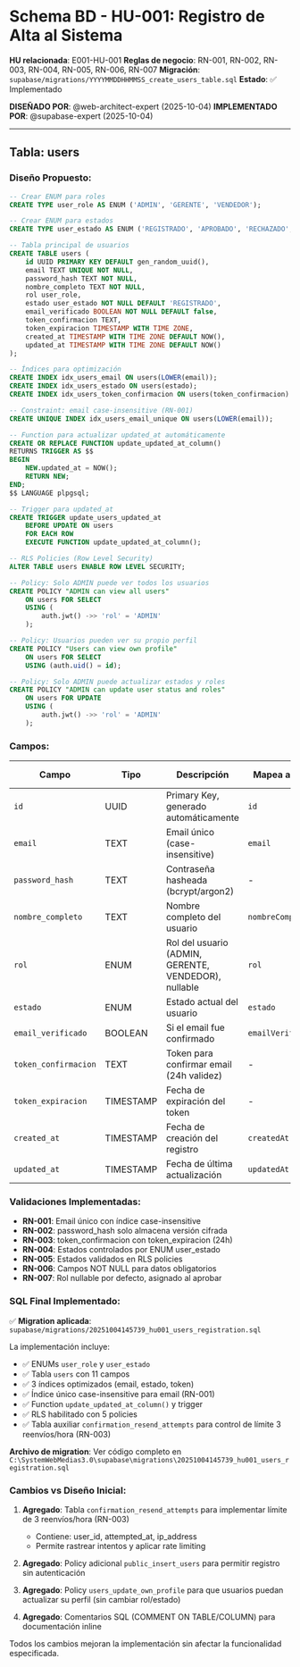 # Schema BD - HU-001: Registro de Alta al Sistema

**HU relacionada**: E001-HU-001
**Reglas de negocio**: RN-001, RN-002, RN-003, RN-004, RN-005, RN-006, RN-007
**Migración**: `supabase/migrations/YYYYMMDDHHMMSS_create_users_table.sql`
**Estado**: ✅ Implementado

**DISEÑADO POR**: @web-architect-expert (2025-10-04)
**IMPLEMENTADO POR**: @supabase-expert (2025-10-04)

---

## Tabla: users

### Diseño Propuesto:

```sql
-- Crear ENUM para roles
CREATE TYPE user_role AS ENUM ('ADMIN', 'GERENTE', 'VENDEDOR');

-- Crear ENUM para estados
CREATE TYPE user_estado AS ENUM ('REGISTRADO', 'APROBADO', 'RECHAZADO', 'SUSPENDIDO');

-- Tabla principal de usuarios
CREATE TABLE users (
    id UUID PRIMARY KEY DEFAULT gen_random_uuid(),
    email TEXT UNIQUE NOT NULL,
    password_hash TEXT NOT NULL,
    nombre_completo TEXT NOT NULL,
    rol user_role,
    estado user_estado NOT NULL DEFAULT 'REGISTRADO',
    email_verificado BOOLEAN NOT NULL DEFAULT false,
    token_confirmacion TEXT,
    token_expiracion TIMESTAMP WITH TIME ZONE,
    created_at TIMESTAMP WITH TIME ZONE DEFAULT NOW(),
    updated_at TIMESTAMP WITH TIME ZONE DEFAULT NOW()
);

-- Índices para optimización
CREATE INDEX idx_users_email ON users(LOWER(email));
CREATE INDEX idx_users_estado ON users(estado);
CREATE INDEX idx_users_token_confirmacion ON users(token_confirmacion) WHERE token_confirmacion IS NOT NULL;

-- Constraint: email case-insensitive (RN-001)
CREATE UNIQUE INDEX idx_users_email_unique ON users(LOWER(email));

-- Function para actualizar updated_at automáticamente
CREATE OR REPLACE FUNCTION update_updated_at_column()
RETURNS TRIGGER AS $$
BEGIN
    NEW.updated_at = NOW();
    RETURN NEW;
END;
$$ LANGUAGE plpgsql;

-- Trigger para updated_at
CREATE TRIGGER update_users_updated_at
    BEFORE UPDATE ON users
    FOR EACH ROW
    EXECUTE FUNCTION update_updated_at_column();

-- RLS Policies (Row Level Security)
ALTER TABLE users ENABLE ROW LEVEL SECURITY;

-- Policy: Solo ADMIN puede ver todos los usuarios
CREATE POLICY "ADMIN can view all users"
    ON users FOR SELECT
    USING (
        auth.jwt() ->> 'rol' = 'ADMIN'
    );

-- Policy: Usuarios pueden ver su propio perfil
CREATE POLICY "Users can view own profile"
    ON users FOR SELECT
    USING (auth.uid() = id);

-- Policy: Solo ADMIN puede actualizar estados y roles
CREATE POLICY "ADMIN can update user status and roles"
    ON users FOR UPDATE
    USING (
        auth.jwt() ->> 'rol' = 'ADMIN'
    );
```

### Campos:

| Campo | Tipo | Descripción | Mapea a Dart | RN Relacionada |
|-------|------|-------------|--------------|----------------|
| `id` | UUID | Primary Key, generado automáticamente | `id` | - |
| `email` | TEXT | Email único (case-insensitive) | `email` | RN-001, RN-006 |
| `password_hash` | TEXT | Contraseña hasheada (bcrypt/argon2) | - | RN-002 |
| `nombre_completo` | TEXT | Nombre completo del usuario | `nombreCompleto` | RN-006 |
| `rol` | ENUM | Rol del usuario (ADMIN, GERENTE, VENDEDOR), nullable | `rol` | RN-007 |
| `estado` | ENUM | Estado actual del usuario | `estado` | RN-004, RN-005 |
| `email_verificado` | BOOLEAN | Si el email fue confirmado | `emailVerificado` | RN-003 |
| `token_confirmacion` | TEXT | Token para confirmar email (24h validez) | - | RN-003 |
| `token_expiracion` | TIMESTAMP | Fecha de expiración del token | - | RN-003 |
| `created_at` | TIMESTAMP | Fecha de creación del registro | `createdAt` | - |
| `updated_at` | TIMESTAMP | Fecha de última actualización | `updatedAt` | - |

### Validaciones Implementadas:

- **RN-001**: Email único con índice case-insensitive
- **RN-002**: password_hash solo almacena versión cifrada
- **RN-003**: token_confirmacion con token_expiracion (24h)
- **RN-004**: Estados controlados por ENUM user_estado
- **RN-005**: Estados validados en RLS policies
- **RN-006**: Campos NOT NULL para datos obligatorios
- **RN-007**: Rol nullable por defecto, asignado al aprobar

### SQL Final Implementado:

✅ **Migration aplicada**: `supabase/migrations/20251004145739_hu001_users_registration.sql`

La implementación incluye:
- ✅ ENUMs `user_role` y `user_estado`
- ✅ Tabla `users` con 11 campos
- ✅ 3 índices optimizados (email, estado, token)
- ✅ Índice único case-insensitive para email (RN-001)
- ✅ Function `update_updated_at_column()` y trigger
- ✅ RLS habilitado con 5 policies
- ✅ Tabla auxiliar `confirmation_resend_attempts` para control de límite 3 reenvíos/hora (RN-003)

**Archivo de migration**: Ver código completo en `C:\SystemWebMedias3.0\supabase\migrations\20251004145739_hu001_users_registration.sql`

### Cambios vs Diseño Inicial:

1. **Agregado**: Tabla `confirmation_resend_attempts` para implementar límite de 3 reenvíos/hora (RN-003)
   - Contiene: user_id, attempted_at, ip_address
   - Permite rastrear intentos y aplicar rate limiting

2. **Agregado**: Policy adicional `public_insert_users` para permitir registro sin autenticación

3. **Agregado**: Policy `users_update_own_profile` para que usuarios puedan actualizar su perfil (sin cambiar rol/estado)

4. **Agregado**: Comentarios SQL (COMMENT ON TABLE/COLUMN) para documentación inline

Todos los cambios mejoran la implementación sin afectar la funcionalidad especificada.
